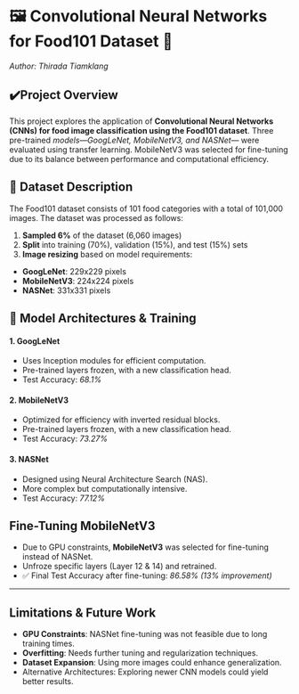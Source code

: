 # 🖼️ Convolutional Neural Networks for Food101 Dataset 🥘
_Author: Thirada Tiamklang_

## ✔️Project Overview

This project explores the application of __Convolutional Neural Networks (CNNs) for food image classification using the Food101 dataset__. Three pre-trained _models—GoogLeNet, MobileNetV3, and NASNet—_ were evaluated using transfer learning. MobileNetV3 was selected for fine-tuning due to its balance between performance and computational efficiency.

## 📁 Dataset Description

The Food101 dataset consists of 101 food categories with a total of 101,000 images. The dataset was processed as follows:
1. __Sampled 6%__ of the dataset (6,060 images)
2. __Split__ into training (70%), validation (15%), and test (15%) sets
3. __Image resizing__ based on model requirements:
* __GoogLeNet__: 229x229 pixels
* __MobileNetV3__: 224x224 pixels
* __NASNet__: 331x331 pixels

## 🧰 Model Architectures & Training

#### 1. GoogLeNet
* Uses Inception modules for efficient computation.
* Pre-trained layers frozen, with a new classification head.
* Test Accuracy: _68.1%_
#### 2. MobileNetV3
* Optimized for efficiency with inverted residual blocks.
* Pre-trained layers frozen, with a new classification head.
* Test Accuracy: _73.27%_
#### 3. NASNet
* Designed using Neural Architecture Search (NAS).
* More complex but computationally intensive.
* Test Accuracy: _77.12%_
  
## Fine-Tuning MobileNetV3
* Due to GPU constraints, __MobileNetV3__ was selected for fine-tuning instead of NASNet.
* Unfroze specific layers (Layer 12 & 14) and retrained.
* ✅ Final Test Accuracy after fine-tuning: _86.58% (13% improvement)_

---
## Limitations & Future Work

* __GPU Constraints__: NASNet fine-tuning was not feasible due to long training times.
* __Overfitting__: Needs further tuning and regularization techniques.
* __Dataset Expansion__: Using more images could enhance generalization.
* Alternative Architectures: Exploring newer CNN models could yield better results.
